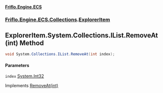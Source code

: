 #### [Friflo.Engine.ECS](index.md 'index')
### [Friflo.Engine.ECS.Collections](Friflo.Engine.ECS.Collections.md 'Friflo.Engine.ECS.Collections').[ExplorerItem](ExplorerItem.md 'Friflo.Engine.ECS.Collections.ExplorerItem')

## ExplorerItem.System.Collections.IList.RemoveAt(int) Method

```csharp
void System.Collections.IList.RemoveAt(int index);
```
#### Parameters

<a name='Friflo.Engine.ECS.Collections.ExplorerItem.System.Collections.IList.RemoveAt(int).index'></a>

`index` [System.Int32](https://docs.microsoft.com/en-us/dotnet/api/System.Int32 'System.Int32')

Implements [RemoveAt(int)](https://docs.microsoft.com/en-us/dotnet/api/System.Collections.IList.RemoveAt#System_Collections_IList_RemoveAt_System_Int32_ 'System.Collections.IList.RemoveAt(System.Int32)')